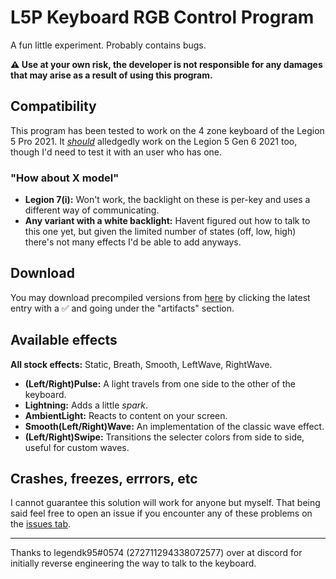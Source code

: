 # L5P Keyboard RGB Control Program

A fun little experiment. Probably contains bugs.

**⚠️ Use at your own risk, the developer is not responsible for any damages that may arise as a result of using this program.**

## Compatibility

This program has been tested to work on the 4 zone keyboard of the Legion 5 Pro 2021. It [_should_](https://www.reddit.com/r/LenovoLegion/comments/panu9f/progress_update_on_effects_d/haf346a?utm_source=share&utm_medium=web2x&context=3) alledgedly work on the Legion 5 Gen 6 2021 too, though I'd need to test it with an user who has one.

### "How about X model"

- **Legion 7(i):** Won't work, the backlight on these is per-key and uses a different way of communicating.
- **Any variant with a white backlight:** Havent figured out how to talk to this one yet, but given the limited number of states (off, low, high) there's not many effects I'd be able to add anyways.

## Download

You may download precompiled versions from [here](https://github.com/4JX/L5P-Keyboard-RGB/actions/workflows/release-rust.yml) by clicking the latest entry with a ✅ and going under the "artifacts" section.

## Available effects

**All stock effects:** Static, Breath, Smooth, LeftWave, RightWave.

- **(Left/Right)Pulse:** A light travels from one side to the other of the keyboard.
- **Lightning:** Adds a little _spark_.
- **AmbientLight:** Reacts to content on your screen.
- **Smooth(Left/Right)Wave:** An implementation of the classic wave effect.
- **(Left/Right)Swipe:** Transitions the selecter colors from side to side, useful for custom waves.

## Crashes, freezes, errrors, etc

I cannot guarantee this solution will work for anyone but myself. That being said feel free to open an issue if you encounter any of these problems on the [issues tab](https://github.com/4JX/L5P-Keyboard-RGB/issues).

---

Thanks to legendk95#0574 (272711294338072577) over at discord for initially reverse engineering the way to talk to the keyboard.
